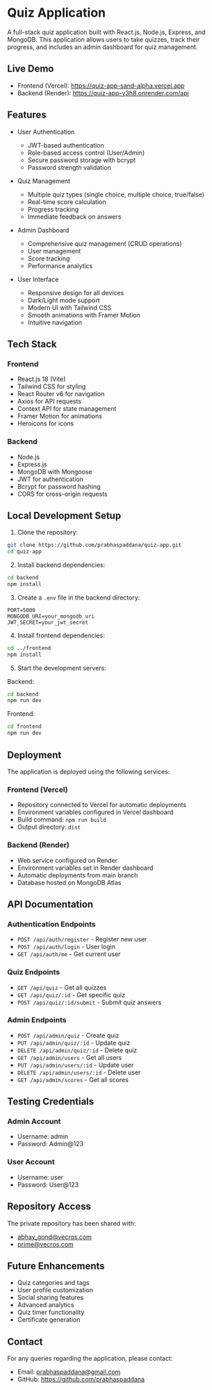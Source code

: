 # Quiz Application

A full-stack quiz application built with React.js, Node.js, Express, and MongoDB. This application allows users to take quizzes, track their progress, and includes an admin dashboard for quiz management.

## Live Demo
- Frontend (Vercel): https://quiz-app-sand-alpha.vercel.app
- Backend (Render): https://quiz-app-y3h8.onrender.com/api

## Features

- User Authentication
  - JWT-based authentication
  - Role-based access control (User/Admin)
  - Secure password storage with bcrypt
  - Password strength validation

- Quiz Management
  - Multiple quiz types (single choice, multiple choice, true/false)
  - Real-time score calculation
  - Progress tracking
  - Immediate feedback on answers

- Admin Dashboard
  - Comprehensive quiz management (CRUD operations)
  - User management
  - Score tracking
  - Performance analytics

- User Interface
  - Responsive design for all devices
  - Dark/Light mode support
  - Modern UI with Tailwind CSS
  - Smooth animations with Framer Motion
  - Intuitive navigation

## Tech Stack

### Frontend
- React.js 18 (Vite)
- Tailwind CSS for styling
- React Router v6 for navigation
- Axios for API requests
- Context API for state management
- Framer Motion for animations
- Heroicons for icons

### Backend
- Node.js
- Express.js
- MongoDB with Mongoose
- JWT for authentication
- Bcrypt for password hashing
- CORS for cross-origin requests

## Local Development Setup

1. Clone the repository:
```bash
git clone https://github.com/prabhaspaddana/quiz-app.git
cd quiz-app
```

2. Install backend dependencies:
```bash
cd backend
npm install
```

3. Create a `.env` file in the backend directory:
```env
PORT=5000
MONGODB_URI=your_mongodb_uri
JWT_SECRET=your_jwt_secret
```

4. Install frontend dependencies:
```bash
cd ../frontend
npm install
```

5. Start the development servers:

Backend:
```bash
cd backend
npm run dev
```

Frontend:
```bash
cd frontend
npm run dev
```

## Deployment

The application is deployed using the following services:

### Frontend (Vercel)
- Repository connected to Vercel for automatic deployments
- Environment variables configured in Vercel dashboard
- Build command: `npm run build`
- Output directory: `dist`

### Backend (Render)
- Web service configured on Render
- Environment variables set in Render dashboard
- Automatic deployments from main branch
- Database hosted on MongoDB Atlas

## API Documentation

### Authentication Endpoints
- `POST /api/auth/register` - Register new user
- `POST /api/auth/login` - User login
- `GET /api/auth/me` - Get current user

### Quiz Endpoints
- `GET /api/quiz` - Get all quizzes
- `GET /api/quiz/:id` - Get specific quiz
- `POST /api/quiz/:id/submit` - Submit quiz answers

### Admin Endpoints
- `POST /api/admin/quiz` - Create quiz
- `PUT /api/admin/quiz/:id` - Update quiz
- `DELETE /api/admin/quiz/:id` - Delete quiz
- `GET /api/admin/users` - Get all users
- `PUT /api/admin/users/:id` - Update user
- `DELETE /api/admin/users/:id` - Delete user
- `GET /api/admin/scores` - Get all scores

## Testing Credentials

### Admin Account
- Username: admin
- Password: Admin@123

### User Account
- Username: user
- Password: User@123

## Repository Access
The private repository has been shared with:
- abhay_gond@vecros.com
- prime@vecros.com

## Future Enhancements
- Quiz categories and tags
- User profile customization
- Social sharing features
- Advanced analytics
- Quiz timer functionality
- Certificate generation

## Contact
For any queries regarding the application, please contact:
- Email: prabhaspaddana@gmail.com
- GitHub: https://github.com/prabhaspaddana 